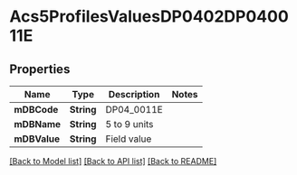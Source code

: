 # Acs5ProfilesValuesDP0402DP040011E

## Properties
Name | Type | Description | Notes
------------ | ------------- | ------------- | -------------
**mDBCode** | **String** | DP04_0011E | 
**mDBName** | **String** | 5 to 9 units | 
**mDBValue** | **String** | Field value | 

[[Back to Model list]](../README.md#documentation-for-models) [[Back to API list]](../README.md#documentation-for-api-endpoints) [[Back to README]](../README.md)



